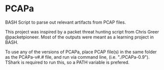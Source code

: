 # PCAPa
BASH Script to parse out relevant artifacts from PCAP files.

This project was inspired by a packet threat hunting script from Chris Greer @packetpioneer. Most of the outputs were meant as a
learning project in BASH.

To use any of the versions of PCAPa, place PCAP file(s) in the same folder as the PCAPa-v#.# file, and run via command line,
(i.e. "./PCAPa-0.9"). TShark is required to run this, so a PATH variable is prefered.
